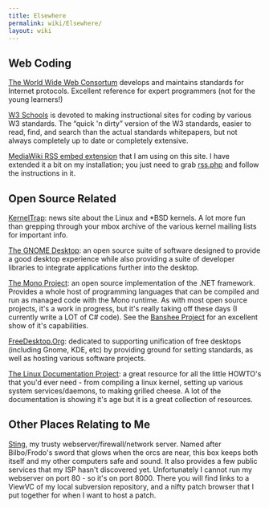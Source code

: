 ```yaml
---
title: Elsewhere
permalink: wiki/Elsewhere/
layout: wiki
---
```


Web Coding
----------

[The World Wide Web Consortum](http://www.w3.org) develops and maintains
standards for Internet protocols. Excellent reference for expert
programmers (not for the young learners!)

[W3 Schools](http://www.w3schools.org) is devoted to making
instructional sites for coding by various W3 standards. The “quick 'n
dirty” version of the W3 standards, easier to read, find, and search
than the actual standards whitepapers, but not always completely up to
date or completely extensive.

[MediaWiki RSS embed
extension](http://meta.wikimedia.org/wiki/User:Niffler/RSS) that I am
using on this site. I have extended it a bit on my installation; you
just need to grab
[rss.php](http://tricky.vanstaveren.us/extensions/rss.phps) and follow
the instructions in it.

Open Source Related
-------------------

[KernelTrap](http://www.kerneltrap.org): news site about the Linux and
\*BSD kernels. A lot more fun than grepping through your mbox archive of
the various kernel mailing lists for important info.

[The GNOME Desktop](http://www.gnome.org): an open source suite of
software designed to provide a good desktop experience while also
providing a suite of developer libraries to integrate applications
further into the desktop.

[The Mono Project](http://www.mono-project.org): an open source
implementation of the .NET framework. Provides a whole host of
programming languages that can be compiled and run as managed code with
the Mono runtime. As with most open source projects, it's a work in
progress, but it's really taking off these days (I currently write a LOT
of C\# code). See the [Banshee Project](http://www.banshee-project.org)
for an excellent show of it's capabilities.

[FreeDesktop.Org](http://www.freedesktop.org): dedicated to supporting
unification of free desktops (including Gnome, KDE, etc) by providing
ground for setting standards, as well as hosting various software
projects.

[The Linux Documentation Project](http://www.tldp.org): a great resource
for all the little HOWTO's that you'd ever need - from compiling a linux
kernel, setting up various system services/daemons, to making grilled
cheese. A lot of the documentation is showing it's age but it is a great
collection of resources.

Other Places Relating to Me
---------------------------

[Sting](http://sting.vanstaveren.us:8000/), my trusty
webserver/firewall/network server. Named after Bilbo/Frodo's sword that
glows when the orcs are near, this box keeps both itself and my other
computers safe and sound. It also provides a few public services that my
ISP hasn't discovered yet. Unfortunately I cannot run my webserver on
port 80 - so it's on port 8000. There you will find links to a ViewVC of
my local subversion repository, and a nifty patch browser that I put
together for when I want to host a patch.
